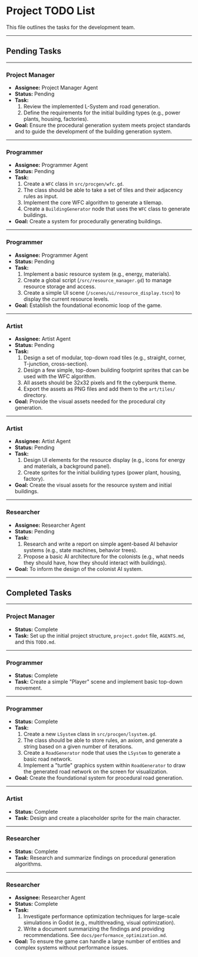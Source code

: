 # Project TODO List

This file outlines the tasks for the development team.

---
## **Pending Tasks**
---

### **Project Manager**
- **Assignee:** Project Manager Agent
- **Status:** Pending
- **Task:**
    1. Review the implemented L-System and road generation.
    2. Define the requirements for the initial building types (e.g., power plants, housing, factories).
- **Goal:** Ensure the procedural generation system meets project standards and to guide the development of the building generation system.

---

### **Programmer**
- **Assignee:** Programmer Agent
- **Status:** Pending
- **Task:**
    1.  Create a `WFC` class in `src/procgen/wfc.gd`.
    2.  The class should be able to take a set of tiles and their adjacency rules as input.
    3.  Implement the core WFC algorithm to generate a tilemap.
    4.  Create a `BuildingGenerator` node that uses the `WFC` class to generate buildings.
- **Goal:** Create a system for procedurally generating buildings.

---

### **Programmer**
- **Assignee:** Programmer Agent
- **Status:** Pending
- **Task:**
    1. Implement a basic resource system (e.g., energy, materials).
    2. Create a global script (`/src/resource_manager.gd`) to manage resource storage and access.
    3. Create a simple UI scene (`/scenes/ui/resource_display.tscn`) to display the current resource levels.
- **Goal:** Establish the foundational economic loop of the game.

---

### **Artist**
- **Assignee:** Artist Agent
- **Status:** Pending
- **Task:**
    1.  Design a set of modular, top-down road tiles (e.g., straight, corner, T-junction, cross-section).
    2.  Design a few simple, top-down building footprint sprites that can be used with the WFC algorithm.
    3.  All assets should be 32x32 pixels and fit the cyberpunk theme.
    4.  Export the assets as PNG files and add them to the `art/tiles/` directory.
- **Goal:** Provide the visual assets needed for the procedural city generation.

---

### **Artist**
- **Assignee:** Artist Agent
- **Status:** Pending
- **Task:**
    1. Design UI elements for the resource display (e.g., icons for energy and materials, a background panel).
    2. Create sprites for the initial building types (power plant, housing, factory).
- **Goal:** Create the visual assets for the resource system and initial buildings.

---

### **Researcher**
- **Assignee:** Researcher Agent
- **Status:** Pending
- **Task:**
    1. Research and write a report on simple agent-based AI behavior systems (e.g., state machines, behavior trees).
    2. Propose a basic AI architecture for the colonists (e.g., what needs they should have, how they should interact with buildings).
- **Goal:** To inform the design of the colonist AI system.

---
## **Completed Tasks**
---

### **Project Manager**
- **Status:** Complete
- **Task:** Set up the initial project structure, `project.godot` file, `AGENTS.md`, and this `TODO.md`.

---

### **Programmer**
- **Status:** Complete
- **Task:** Create a simple "Player" scene and implement basic top-down movement.

---

### **Programmer**
- **Status:** Complete
- **Task:**
    1.  Create a new `LSystem` class in `src/procgen/lsystem.gd`.
    2.  The class should be able to store rules, an axiom, and generate a string based on a given number of iterations.
    3.  Create a `RoadGenerator` node that uses the `LSystem` to generate a basic road network.
    4.  Implement a "turtle" graphics system within `RoadGenerator` to draw the generated road network on the screen for visualization.
- **Goal:** Create the foundational system for procedural road generation.

---

### **Artist**
- **Status:** Complete
- **Task:** Design and create a placeholder sprite for the main character.

---

### **Researcher**
- **Status:** Complete
- **Task:** Research and summarize findings on procedural generation algorithms.

---

### **Researcher**
- **Assignee:** Researcher Agent
- **Status:** Complete
- **Task:**
    1. Investigate performance optimization techniques for large-scale simulations in Godot (e.g., multithreading, visual optimization).
    2. Write a document summarizing the findings and providing recommendations. See `docs/performance_optimization.md`.
- **Goal:** To ensure the game can handle a large number of entities and complex systems without performance issues.